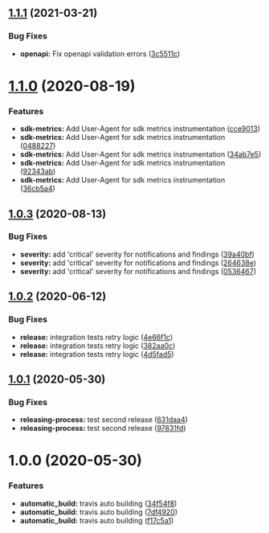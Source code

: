 ## [1.1.1](https://github.com/ibm-cloud-security/security-advisor-sdk-python/compare/v1.1.0...v1.1.1) (2021-03-21)


### Bug Fixes

* **openapi:** Fix openapi validation errors ([3c5511c](https://github.com/ibm-cloud-security/security-advisor-sdk-python/commit/3c5511cb634d137b5d27dc79ccc87fb0432c0bb4))

# [1.1.0](https://github.com/ibm-cloud-security/security-advisor-sdk-python/compare/v1.0.3...v1.1.0) (2020-08-19)


### Features

* **sdk-metrics:** Add User-Agent for sdk metrics instrumentation ([cce9013](https://github.com/ibm-cloud-security/security-advisor-sdk-python/commit/cce901306917f5c257ce3c1d1bb3c36b4099b5c3))
* **sdk-metrics:** Add User-Agent for sdk metrics instrumentation ([0488227](https://github.com/ibm-cloud-security/security-advisor-sdk-python/commit/048822780e6ad4e11ab566fe2d677896154457a9))
* **sdk-metrics:** Add User-Agent for sdk metrics instrumentation ([34ab7e5](https://github.com/ibm-cloud-security/security-advisor-sdk-python/commit/34ab7e5b3f69997cdd34f1b5cf31b5f1a32a7758))
* **sdk-metrics:** Add User-Agent for sdk metrics instrumentation ([92343ab](https://github.com/ibm-cloud-security/security-advisor-sdk-python/commit/92343aba309198742f8809b5667a5d1c0334c548))
* **sdk-metrics:** Add User-Agent for sdk metrics instrumentation ([36cb5a4](https://github.com/ibm-cloud-security/security-advisor-sdk-python/commit/36cb5a4f780c3c5eb30644e750741ce3cef78512))

## [1.0.3](https://github.com/ibm-cloud-security/security-advisor-sdk-python/compare/v1.0.2...v1.0.3) (2020-08-13)


### Bug Fixes

* **severity:** add 'critical' severity for notifications and findings ([39a40bf](https://github.com/ibm-cloud-security/security-advisor-sdk-python/commit/39a40bf14df304fe33e7c60c59e49ae584594b10))
* **severity:** add 'critical' severity for notifications and findings ([264638e](https://github.com/ibm-cloud-security/security-advisor-sdk-python/commit/264638e85d8013c77e3e99553bfe6567bb150bb9))
* **severity:** add 'critical' severity for notifications and findings ([0536467](https://github.com/ibm-cloud-security/security-advisor-sdk-python/commit/0536467e0716fcfc903809f42694b29b8ff7f9b5))

## [1.0.2](https://github.com/ibm-cloud-security/security-advisor-sdk-python/compare/v1.0.1...v1.0.2) (2020-06-12)


### Bug Fixes

* **release:** integration tests retry logic ([4e66f1c](https://github.com/ibm-cloud-security/security-advisor-sdk-python/commit/4e66f1c7cb288b70ec287735c3a2f19f7cffaf2d))
* **release:** integration tests retry logic ([382aa0c](https://github.com/ibm-cloud-security/security-advisor-sdk-python/commit/382aa0cbadfd5981d10969288e16acbde98e9410))
* **release:** integration tests retry logic ([4d5fad5](https://github.com/ibm-cloud-security/security-advisor-sdk-python/commit/4d5fad5b992adc45e49a1c00440a55c89196ebf6))

## [1.0.1](https://github.com/ibm-cloud-security/security-advisor-sdk-python/compare/v1.0.0...v1.0.1) (2020-05-30)


### Bug Fixes

* **releasing-process:** test second release ([631daa4](https://github.com/ibm-cloud-security/security-advisor-sdk-python/commit/631daa4a009d650613ff7168f68cb6bc2818c9d6))
* **releasing-process:** test second release ([97831fd](https://github.com/ibm-cloud-security/security-advisor-sdk-python/commit/97831fd20786278a412a0b212e3c50555333d201))

# 1.0.0 (2020-05-30)


### Features

* **automatic_build:** travis auto building ([34f54f8](https://github.com/ibm-cloud-security/security-advisor-sdk-python/commit/34f54f8679d1bedaafe9a03ff1177c5b7a007a5e))
* **automatic_build:** travis auto building ([7df4920](https://github.com/ibm-cloud-security/security-advisor-sdk-python/commit/7df492000b0d140d1968f43d81094608311bc186))
* **automatic_build:** travis auto building ([f17c5a1](https://github.com/ibm-cloud-security/security-advisor-sdk-python/commit/f17c5a1dbd987e9093e188465e83ae8b3da796c7))

